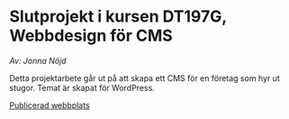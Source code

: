 # Slutprojekt i kursen DT197G, Webbdesign för CMS
_Av: Jonna Nöjd_

Detta projektarbete går ut på att skapa ett CMS för en företag som hyr ut stugor.
Temat är skapat för WordPress.

[Publicerad webbplats](https://studenter.miun.se/~jopa2101/writeable/dt197g/moment4/ravsta_stugby/)


